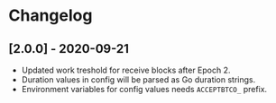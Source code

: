 # Changelog

## [2.0.0] - 2020-09-21

- Updated work treshold for receive blocks after Epoch 2.
- Duration values in config will be parsed as Go duration strings.
- Environment variables for config values needs `ACCEPTBTCO_` prefix.
